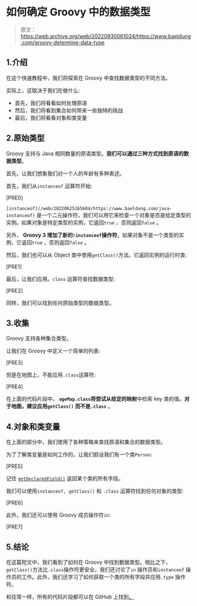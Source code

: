 # 如何确定 Groovy 中的数据类型

> 原文：<https://web.archive.org/web/20220930061024/https://www.baeldung.com/groovy-determine-data-type>

## 1.介绍

在这个快速教程中，我们将探索在 Groovy 中查找数据类型的不同方法。

实际上，这取决于我们在做什么:

*   首先，我们将看看如何处理原语
*   然后，我们将看到集合如何带来一些独特的挑战
*   最后，我们将看看对象和类变量

## 2.原始类型

Groovy 支持与 Java 相同数量的原语类型。**我们可以通过三种方式找到原语的数据类型**。

首先，让我们想象我们对一个人的年龄有多种表述。

首先，我们从`instanceof` 运算符开始:

[PRE0]

`[instanceof](/web/20220625165604/https://www.baeldung.com/java-instanceof)` 是一个二元操作符，我们可以用它来检查一个对象是否是给定类型的实例。如果对象是特定类型的实例，它返回`true` ，否则返回`false` 。

另外， **Groovy 3 增加了新的`!instanceof`操作符**。如果对象不是一个类型的实例，它返回`true` ，否则返回`false` 。

然后，我们也可以从 Object 类中使用`getClass()`方法。它返回实例的运行时类:

[PRE1]

最后，让我们应用。`class` 运算符查找数据类型:

[PRE2]

同样，我们可以找到任何原始类型的数据类型。

## 3.收集

Groovy 支持各种集合类型。

让我们在 Groovy 中定义一个简单的列表:

[PRE3]

但是在地图上，不能应用`.class`运算符:

[PRE4]

在上面的代码片段中， **`ageMap.class`将尝试从给定的映射**中检索 key 类的值。**对于地图，建议应用`getClass()`** **而不是`.class`** 。

## 4.对象和类变量

在上面的部分中，我们使用了各种策略来查找原语和集合的数据类型。

为了了解类变量是如何工作的，让我们假设我们有一个类`Person`:

[PRE5]

记住 [`getDeclaredField()`](/web/20220625165604/https://www.baeldung.com/java-reflection-class-fields) 返回某个类的所有字段。

我们可以使用`instanceof, getClass()` 和 `.class` 运算符找到任何对象的类型:

[PRE6]

此外，我们还可以使用 Groovy 成员操作符`in`:

[PRE7]

## 5.结论

在这篇短文中，我们看到了如何在 Groovy 中找到数据类型。相比之下， `getClass()`方法比`.class`操作符更安全。我们还讨论了`in` 操作员和`instanceof` 操作员的工作。此外，我们还学习了如何获取一个类的所有字段并应用`.type` 操作符。

和往常一样，所有的代码片段都可以在 GitHub 上找到[。](https://web.archive.org/web/20220625165604/https://github.com/eugenp/tutorials/tree/master/core-groovy-modules/core-groovy-2)